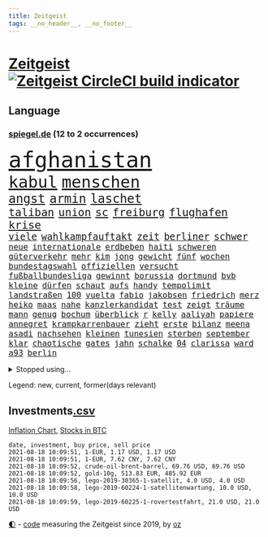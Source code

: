 ```yaml
---
title: Zeitgeist
tags: __no_header__, __no_footer__
---
```


# [Zeitgeist](https://oliz.io/zeitgeist/) [![Zeitgeist CircleCI build indicator](https://circleci.com/gh/ooz/zeitgeist.svg?style=shield)](https://circleci.com/gh/ooz/zeitgeist)

## Language

<h3><a href="https://www.spiegel.de" target="_blank">spiegel.de</a> (12 to 2 occurrences)</h3>
<p style="font-family:monospace">
<span style="font-size:32pt"><a href="news_links.html#afghanistan" class="current">afghanistan</a></span>
<br>
<span style="font-size:24pt"><a href="news_links.html#kabul" class="current">kabul</a></span>
<span style="font-size:24pt"><a href="news_links.html#menschen" class="current">menschen</a></span>
<br>
<span style="font-size:18pt"><a href="news_links.html#angst" class="current">angst</a></span>
<span style="font-size:18pt"><a href="news_links.html#armin" class="current">armin</a></span>
<span style="font-size:18pt"><a href="news_links.html#laschet" class="current">laschet</a></span>
<br>
<span style="font-size:16pt"><a href="news_links.html#taliban" class="current">taliban</a></span>
<span style="font-size:16pt"><a href="news_links.html#union" class="current">union</a></span>
<span style="font-size:16pt"><a href="news_links.html#sc" class="current">sc</a></span>
<span style="font-size:16pt"><a href="news_links.html#freiburg" class="current">freiburg</a></span>
<span style="font-size:16pt"><a href="news_links.html#flughafen" class="current">flughafen</a></span>
<span style="font-size:16pt"><a href="news_links.html#krise" class="current">krise</a></span>
<br>
<span style="font-size:14pt"><a href="news_links.html#viele" class="current">viele</a></span>
<span style="font-size:14pt"><a href="news_links.html#wahlkampfauftakt" class="new">wahlkampfauftakt</a></span>
<span style="font-size:14pt"><a href="news_links.html#zeit" class="current">zeit</a></span>
<span style="font-size:14pt"><a href="news_links.html#berliner" class="current">berliner</a></span>
<span style="font-size:14pt"><a href="news_links.html#schwer" class="current">schwer</a></span>
<br>
<span style="font-size:12pt"><a href="news_links.html#neue" class="current">neue</a></span>
<span style="font-size:12pt"><a href="news_links.html#internationale" class="current">internationale</a></span>
<span style="font-size:12pt"><a href="news_links.html#erdbeben" class="current">erdbeben</a></span>
<span style="font-size:12pt"><a href="news_links.html#haiti" class="current">haiti</a></span>
<span style="font-size:12pt"><a href="news_links.html#schweren" class="current">schweren</a></span>
<span style="font-size:12pt"><a href="news_links.html#güterverkehr" class="new">güterverkehr</a></span>
<span style="font-size:12pt"><a href="news_links.html#mehr" class="current">mehr</a></span>
<span style="font-size:12pt"><a href="news_links.html#kim" class="current">kim</a></span>
<span style="font-size:12pt"><a href="news_links.html#jong" class="current">jong</a></span>
<span style="font-size:12pt"><a href="news_links.html#gewicht" class="current">gewicht</a></span>
<span style="font-size:12pt"><a href="news_links.html#fünf" class="current">fünf</a></span>
<span style="font-size:12pt"><a href="news_links.html#wochen" class="current">wochen</a></span>
<span style="font-size:12pt"><a href="news_links.html#bundestagswahl" class="current">bundestagswahl</a></span>
<span style="font-size:12pt"><a href="news_links.html#offiziellen" class="current">offiziellen</a></span>
<span style="font-size:12pt"><a href="news_links.html#versucht" class="current">versucht</a></span>
<span style="font-size:12pt"><a href="news_links.html#fußballbundesliga" class="current">fußballbundesliga</a></span>
<span style="font-size:12pt"><a href="news_links.html#gewinnt" class="current">gewinnt</a></span>
<span style="font-size:12pt"><a href="news_links.html#borussia" class="current">borussia</a></span>
<span style="font-size:12pt"><a href="news_links.html#dortmund" class="current">dortmund</a></span>
<span style="font-size:12pt"><a href="news_links.html#bvb" class="current">bvb</a></span>
<span style="font-size:12pt"><a href="news_links.html#kleine" class="current">kleine</a></span>
<span style="font-size:12pt"><a href="news_links.html#dürfen" class="current">dürfen</a></span>
<span style="font-size:12pt"><a href="news_links.html#schaut" class="current">schaut</a></span>
<span style="font-size:12pt"><a href="news_links.html#aufs" class="current">aufs</a></span>
<span style="font-size:12pt"><a href="news_links.html#handy" class="current">handy</a></span>
<span style="font-size:12pt"><a href="news_links.html#tempolimit" class="current">tempolimit</a></span>
<span style="font-size:12pt"><a href="news_links.html#landstraßen" class="new">landstraßen</a></span>
<span style="font-size:12pt"><a href="news_links.html#100" class="current">100</a></span>
<span style="font-size:12pt"><a href="news_links.html#vuelta" class="new">vuelta</a></span>
<span style="font-size:12pt"><a href="news_links.html#fabio" class="current">fabio</a></span>
<span style="font-size:12pt"><a href="news_links.html#jakobsen" class="current">jakobsen</a></span>
<span style="font-size:12pt"><a href="news_links.html#friedrich" class="current">friedrich</a></span>
<span style="font-size:12pt"><a href="news_links.html#merz" class="current">merz</a></span>
<span style="font-size:12pt"><a href="news_links.html#heiko" class="current">heiko</a></span>
<span style="font-size:12pt"><a href="news_links.html#maas" class="current">maas</a></span>
<span style="font-size:12pt"><a href="news_links.html#nahe" class="current">nahe</a></span>
<span style="font-size:12pt"><a href="news_links.html#kanzlerkandidat" class="current">kanzlerkandidat</a></span>
<span style="font-size:12pt"><a href="news_links.html#test" class="current">test</a></span>
<span style="font-size:12pt"><a href="news_links.html#zeigt" class="current">zeigt</a></span>
<span style="font-size:12pt"><a href="news_links.html#träume" class="current">träume</a></span>
<span style="font-size:12pt"><a href="news_links.html#mann" class="current">mann</a></span>
<span style="font-size:12pt"><a href="news_links.html#genug" class="current">genug</a></span>
<span style="font-size:12pt"><a href="news_links.html#bochum" class="current">bochum</a></span>
<span style="font-size:12pt"><a href="news_links.html#überblick" class="current">überblick</a></span>
<span style="font-size:12pt"><a href="news_links.html#r" class="current">r</a></span>
<span style="font-size:12pt"><a href="news_links.html#kelly" class="current">kelly</a></span>
<span style="font-size:12pt"><a href="news_links.html#aaliyah" class="new">aaliyah</a></span>
<span style="font-size:12pt"><a href="news_links.html#papiere" class="new">papiere</a></span>
<span style="font-size:12pt"><a href="news_links.html#annegret" class="current">annegret</a></span>
<span style="font-size:12pt"><a href="news_links.html#krampkarrenbauer" class="current">krampkarrenbauer</a></span>
<span style="font-size:12pt"><a href="news_links.html#zieht" class="current">zieht</a></span>
<span style="font-size:12pt"><a href="news_links.html#erste" class="current">erste</a></span>
<span style="font-size:12pt"><a href="news_links.html#bilanz" class="current">bilanz</a></span>
<span style="font-size:12pt"><a href="news_links.html#meena" class="new">meena</a></span>
<span style="font-size:12pt"><a href="news_links.html#asadi" class="new">asadi</a></span>
<span style="font-size:12pt"><a href="news_links.html#nachsehen" class="current">nachsehen</a></span>
<span style="font-size:12pt"><a href="news_links.html#kleinen" class="current">kleinen</a></span>
<span style="font-size:12pt"><a href="news_links.html#tunesien" class="current">tunesien</a></span>
<span style="font-size:12pt"><a href="news_links.html#sterben" class="current">sterben</a></span>
<span style="font-size:12pt"><a href="news_links.html#september" class="current">september</a></span>
<span style="font-size:12pt"><a href="news_links.html#klar" class="current">klar</a></span>
<span style="font-size:12pt"><a href="news_links.html#chaotische" class="new">chaotische</a></span>
<span style="font-size:12pt"><a href="news_links.html#gates" class="current">gates</a></span>
<span style="font-size:12pt"><a href="news_links.html#jahn" class="new">jahn</a></span>
<span style="font-size:12pt"><a href="news_links.html#schalke" class="current">schalke</a></span>
<span style="font-size:12pt"><a href="news_links.html#04" class="current">04</a></span>
<span style="font-size:12pt"><a href="news_links.html#clarissa" class="new">clarissa</a></span>
<span style="font-size:12pt"><a href="news_links.html#ward" class="new">ward</a></span>
<span style="font-size:12pt"><a href="news_links.html#a93" class="new">a93</a></span>
<span style="font-size:12pt"><a href="news_links.html#berlin" class="current">berlin</a></span>
</p>
<details>
<summary>Stopped using...</summary>
<p class="former" style="font-size:12pt">
dutzenden(304) bemühungen(303) entdeckte(303) führende(303) zweifelt(303) geschrieben(302) hinweisen(302) kriminellen(302) 110(301) amsterdam(301) blickt(301) halle(301) medizin(301) software(301) verweigern(301) überwachung(301) alkohol(300) dauer(300) witz(300) zahlreicher(300) zeitweise(300) arbeitgeber(299) bahnhof(299) beschleunigt(299) demonstration(299) deswegen(299) einführen(299) europäischen(299) kandidatin(299) kommunen(299) lautet(299) literatur(299) mysteriöse(299) sex(299) solingen(299) studierenden(299) verwirrung(299) williams(299) zählt(299) anscheinend(298) asiatischen(298) begrenzen(298) dezember(298) durchsetzen(298) eustaaten(298) gerichtshof(298) hebt(298) hotspots(298) lustig(298) parteitag(298) regierungen(298) respekt(298) ultimatum(298) unabhängigkeit(298) verpassen(298) wunsch(298) 5(297) ablauf(297) betreiber(297) coronahilfen(297) ford(297) glimpflich(297) höchststand(297) persönlichen(297) ronaldo(297) schildert(297) wirecard(297) beispielen(296) bemüht(296) benennen(296) debattiert(296) dementiert(296) echte(296) eindruck(296) emmanuel(296) energien(296) first(296) fließt(296) infizierten(296) kirche(296) kohle(296) lebenslanger(296) leichter(296) macron(296) madrid(296) priester(296) regie(296) schöner(296) summe(296) umstritten(296) ungarns(296) usamerikaner(296) wirkte(296) 53(295) anerkennen(295) angestellte(295) arizona(295) awards(295) behinderung(295) co₂(295) d(295) eindrücke(295) erheblich(295) erscheinen(295) freigestellt(295) fußballs(295) geringer(295) hungerstreik(295) inklusive(295) plätze(295) richterin(295) sexismus(295) steuer(295) umfeld(295) vergleicht(295) wettlauf(295) bischofskonferenz(294) brachen(294) einziehen(294) enttäuscht(294) eugh(294) gott(294) investieren(294) islamischer(294) karriereberaterin(294) klimaneutral(294) mancherorts(294) umsetzen(294) ursula(294) wohnhaus(294) zunehmende(294) übt(294) 130(293) dubai(293) entdeckung(293) erfurter(293) erhoben(293) fabrik(293) gefängnisstrafe(293) gigantische(293) hauses(293) herrschen(293) härter(293) notruf(293) rutschen(293) spdpolitikerin(293) überwacht(293) bekanntesten(292) berichterstattung(292) coach(292) eingebrochen(292) f(292) moderator(292) märz(292) okay(292) vorantreiben(292) voraus(292) österreicher(292) 50000(291) atem(291) cool(291) fernen(291) infizieren(291) leipziger(291) mörder(291) nahezu(291) niederlagen(291) still(291) unfreiwillig(291) verbands(291) wofür(291) armut(290) crash(290) diego(290) erfurt(290) gebaut(290) großbritanniens(290) illegal(290) inszeniert(290) salzburg(290) spekuliert(290) unterlagen(290) verpflichtung(290) versuche(290) aktiv(289) beteiligt(289) endgültig(289) format(289) gebe(289) gewaltsamen(289) lehnen(289) maximal(289) noten(289) restaurant(289) rom(289) torhüter(289) versteckt(289) bürgermeisterin(288) einzig(288) gestritten(288) infrage(288) leyen(288) mitgliedschaft(288) on(288) rechtsaußen(288) regt(288) rock(288) verwüstungen(288) behaupten(287) erkrankung(287) finanzieren(287) forum(287) israels(287) putins(287) verläufen(287) 61(286) 94(286) ausgegeben(286) ausgleich(286) demokratischen(286) drohe(286) edward(286) fortgesetzt(286) haftstrafen(286) mieter(286) mitternacht(286) nahen(286) neuwagen(286) reise(286) verschwand(286) vorsprung(286) weite(286) boom(285) chris(285) diebstahl(285) historischer(285) image(285) seltsame(285) öffentlichkeit(285) blamage(284) legendäre(284) nächtliche(284) unbekannter(284) verbrechen(284) wahren(284) überwunden(284) emails(283) empfohlen(283) erinnern(283) filmen(283) garten(283) oberlandesgericht(283) status(283) braunschweig(282) eurecht(282) größeren(282) loch(282) matteo(282) organisation(282) verstößt(282) verzögern(282) voraussetzungen(282) 8(281) außenministerium(281) juristisch(281) pflegekräfte(281) ständig(281) tragödie(281) unterliegt(281) verstanden(281) wach(281) zuversichtlich(281) endgültige(280) getragen(280) herzen(280) monats(280) präsenzunterricht(280) unregelmäßigkeiten(280) verzichten(280) auftritte(279) bande(279) einsetzen(279) fragte(279) grünenchef(279) hob(279) rettete(279) wirtschaftswachstum(279) behalten(278) erfindung(278) gemeinsame(278) mutmaßlichem(278) präsidentin(278) telefon(278) antonio(277) bewertung(277) bezahlung(277) boykott(277) erschwert(277) gefangene(277) königsfamilie(277) nachbar(277) steckte(277) uefa(277) 49(276) bisherigen(276) herz(276) katholischen(276) marx(276) schrecken(276) spektakuläre(276) ute(276) 25000(275) apps(275) coronaschutz(275) erinnerung(275) euaustritt(275) methode(275) projekte(275) em(274) landwirtschaft(274) schläft(274) zuckerberg(274) rasen(273) verträge(273) händler(272) mobilfunknetz(272) prescht(272) abkehr(271) außerhalb(271) besiegen(271) detail(271) drin(271) erzielte(271) fotografin(271) klassische(271) ruanda(271) überschritten(271) brandenburger(270) bundesamts(270) exberater(270) nötige(270) seltene(270) bestand(269) betrogen(269) enorme(269) erweist(269) s(269) erstochen(268) namhafte(268) samstagmorgen(268) stützt(268) öffentliche(268) dänische(267) frontex(267) jordan(267) umsätze(267) ämter(267) einbrecher(266) lachen(266) museum(266) prognose(266) 76(265) fähigkeiten(265) infektionsgeschehen(265) onlineplattformen(265) verfügbar(265) 30jähriger(264) bartsch(264) cas(264) ertrunken(264) ulrich(264) verbrennungsmotor(264) wuchs(264) boomen(263) football(263) polizistin(263) tisch(263) trauern(262) unterm(262) mühe(261) sinkende(261) verständnis(261) vorläufig(261) dortmunder(260) zurecht(259) gerieten(258) haustür(258) wechselunterricht(258) mourinho(257) palmer(257) verzögerungen(257) vorschriften(257) schwarzes(256) schätzen(256) härte(255) jones(255) kuriosen(255) sofortige(254) wahr(253) plädoyer(252) schieben(252) vorbestraft(252) entlang(251) erlaubte(251) nächstes(250) beworben(249) vergehen(248) laufbahn(247) kenia(246) kehrtwende(245) lauern(245) weltmeisterschaft(245) zufällig(245) drohung(244) zeitung(244) zoom(244) klappt(243) rakete(243) renommierten(243) armen(242) indiana(242) nebenwirkungen(242) randalierer(242) rückgängig(242) vorfällen(242) delegierten(241) wasserstoff(241) unrealistisch(240) verfassungsbeschwerde(240) begleiter(239) derzeitigen(239) korrigieren(239) krach(239) berufsaussichten(238) gala(238) bundespräsidenten(237) hagen(237) mehren(237) geste(236) empfinden(235) erleichtern(235) ausgetreten(234) krawalle(234) tobias(233) mängel(232) verweigerte(232) bundeskabinett(231) nominierungen(230) schach(230) genial(228) milliardäre(228) transgender(228) wmtitel(228) rechter(227) aggressiv(226) politischer(225) behindert(223) 15jährige(222) flogen(222) queere(222) hinterbliebene(221) schauspielern(221) trikots(221) 58(220) pérez(219) versinken(219) würzburg(219) hartz(218) loslegen(218) stromausfall(218) ältesten(215) 450(214) euland(214) matt(214) mitgefühl(213) curevac(212) saisonende(212) attackierten(211) moralische(211) erneuerbare(210) heidelberg(209) präsent(209) flieger(208) rechtsbruch(207) anfragen(206) geräusche(206) entgehen(205) zurückgenommen(205) ankurbeln(203) kubas(203) beigelegt(202) knappen(201) riskanten(201) fremde(200) niederländer(199) schulabschluss(199) ausbeutung(198) impfnachweis(198) rasche(198) adler(197) ag(197) verbrauch(197) willkürlich(197) deine(196) schwacher(195) blitz(194) konzerten(194) abiturienten(193) burg(192) chloé(192) zhao(192) tübinger(191) verbrenner(190) championship(189) frustrierte(188) stapeln(188) windows(188) dokumentieren(187) eugrenzschutzagentur(186) jenen(186) nachbarland(184) vereinbarung(184) verweisen(182) lego(181) schuljahr(181) völkermord(181) blockierten(179) lehre(179) neuwahl(177) regelmäßige(177) taucher(177) homeschooling(176) hunden(176) neonazis(175) nutzungsbedingungen(174) oscar(174) rudert(173) angemessene(172) gemüse(172) rechtmäßig(172) 242(171) apokalypse(170) berücksichtigen(170) flüsse(170) trinkt(170) verschossen(170) ausstellung(168) euskirchen(168) potenziell(168) decken(167) geiselnahme(167) goldbarren(167) leitfaden(167) v(167) 2035(166) mietern(166) california(165) exklusiv(165) faust(165) traumberuf(165) überzeugung(163) königs(162) filmt(161) unzureichend(160) jersey(159) lewentz(159) wunden(159) ehrliche(158) exuspräsidenten(156) notstand(156) carlos(155) elite(155) inzidenzwerte(155) rodriguez(155) wolken(155) rausch(154) schätzungen(153) längerem(152) aufgenommenes(151) natotruppen(151) unternimmt(151) übernahm(151) goldene(150) recherchiert(150) abbringen(149) todesursache(149) urteile(148) export(147) magen(147) royal(146) gegenden(145) strich(145) usrapper(145) zulieferer(145) ausländischen(144) gebühren(144) steuersenkungen(144) verhältnissen(143) regionalen(142) großmeister(141) gebildet(140) kriege(140) 13jährigen(139) eingeschlagen(139) ghosn(139) tübingen(139) ökologisch(139) bauarbeiter(138) krimi(138) aufstellung(136) befestigt(136) freiheitsrechte(136) doppelte(135) kündigungen(135) wal(135) beileid(134) free(134) spitzenkandidaten(134) 65jährige(133) exklusive(133) geldgebern(133) strafzinsen(133) platzte(132) tribut(132) maskenaffäre(131) maskendeals(131) niederlegen(131) mechanismus(130) verglich(130) deep(129) coronamaskenaffäre(128) tvinterview(128) laufender(127) mitgliedern(126) kleinflugzeug(125) belgische(124) ethikrats(124) kleinflugzeugs(124) pressefreiheit(124) staatsanwälte(123) zypern(123) einfangen(122) ostküste(122) jordanien(121) realistisch(121) unterschiedliche(119) bumerang(118) miriam(116) coronainzidenz(115) waffenruhe(115) einheimische(114) joseph(114) mexikos(114) 2026(113) onlinebanking(113) professionellen(113) radfahren(113) bedankte(112) erdoğans(112) redbullpilot(111) sterblichen(111) bewältigt(110) gerungen(110) louvre(109) rügt(109) weckte(109) tunnel(107) mindeststeuer(106) flexibilität(105) ulrike(105) biber(104) graue(104) landesverband(104) superreichen(104) überraschungssieger(104) lebensgefährliche(103) rächt(103) wettbewerbsvorteil(103) zidane(103) zinédine(103) lösegeld(102) sturmböen(102) aggressiven(101) cannes(101) borissow(100) eilen(100) indischen(100) kuh(100) leiteten(100) vereinigung(100) bassist(99) bojko(99) homo(99) veto(99) zelebriert(99) chilenische(98) konkurrent(98) überflutetem(98) ire(96) klausur(95) nordamerika(95) entzündete(94) disput(93) zielen(93) verstappens(92) brian(91) peloton(91) steuerreform(91) untergang(91) zusehends(91) menschenrechtsverstöße(90) veraltet(90) annette(89) bedeute(89) personalvorstand(89) snowden(89) verrat(89) achtung(88) tragschrauber(88) wettkämpfen(88) güterzug(87) raketenbeschuss(87) 23000(86) freistellen(86) jungunternehmer(86) jüngst(86) raúl(86) reisepass(86) vize(86) chatgruppe(85) cummings(85) florentino(85) höherem(85) übergriff(85) ablösen(84) anfänger(84) heizt(84) kompliment(84) steuererleichterungen(84) formulierungen(83) getroffene(83) jahrelanger(83) matchball(83) netzbetreiber(83) pornografie(83) arbeitern(82) christa(82) messerangreifer(82) missbrauche(82) reinhard(82) uboot(82) vorstände(82) einschlägig(81) oslo(81) prognostizieren(81) unbezahlt(81) verschrien(81) defektes(80) gaffer(80) krass(80) planten(80) somit(80) aufgeführt(79) batteriefabrik(79) landwirt(79) lohnniveau(79) stürzten(79) zugesagt(79) deuten(78) eskalierten(78) fünfjahresvertrag(78) mitsamt(78) raumfahrt(78) trüben(78) schwerste(77) staatstrojaner(77) batteriezellen(76) coronatief(76) verfassungsgerichts(76) beanstandet(75) lebenslauf(75) loslässt(75) maia(75) möhren(75) sandu(75) strafverfolgung(75) ausgewählt(74) gestanden(74) itkonzern(74) konzeptkünstler(74) kundinnen(74) regierungsangaben(74) unbemerkt(74) welpenhandel(74) berücksichtigt(73) gefechten(73) homophoben(73) stadtschloss(73) unfassbar(73) lacher(72) randale(72) werdende(72) comdirect(71) dicker(71) wilfried(71) beschrieben(70) bruchsal(70) derart(70) landesteilen(70) vielversprechend(70) abschalteinrichtung(69) busfahrers(69) institutionen(69) kletterten(69) prügelattacke(69) vermelden(69) 1981(68) erbgut(68) fronten(68) gemessenen(68) spezialisierte(68) wumms(68) col(67) meilenstein(67) sprintstar(67) turner(67) unweigerlich(67) würfel(67) abzusehen(66) feuerpause(66) bergetappe(65) blitzeinschlag(65) dauerregen(65) kindergarten(65) rutschten(65) abschiebung(64) amateure(64) felix(64) gekrönt(64) lehrerverband(64) nationalsozialisten(64) showbühne(64) eingestürzt(63) energieagentur(63) entwischt(63) humboldt(63) kulturtipps(63) topsprinter(63) championsleaguetitel(62) deutschkolumne(62) engagiert(62) gegeißelt(62) impfquoten(62) notenbank(62) stärkeren(62) wog(62) 2040(61) glyphosat(61) landtags(61) mulmiges(61) panzers(61) verhandelte(61) abstürze(60) bemerkte(60) fossile(60) ransomwareattacke(60) 170(59) europameisterin(59) listenplatz(59) spoiler(59) usrichter(59) vergraben(59) facebooks(58) kurzschluss(58) ausgeben(57) leclerc(57) majorsieger(57) populärsten(57) beigeschmack(56) bewährungsstrafen(56) extremsportler(56) finger(56) monaco(56) mühelos(56) abgeschoben(55) berchtesgaden(55) darstellung(55) ehrgeiziges(55) kontinents(55) terroranschlägen(55) tröstete(55) videospiel(55) ausgab(54) eindeutige(54) fehlers(54) gezielten(54) morgenstunden(54) adressen(53) bundesrichter(53) floskeln(53) erhalt(52) getreten(52) nrwlandtag(52) berief(51) bitcoinrechner(51) galaxien(51) klimaneutrale(51) prekären(51) abhalten(50) autoschlüssel(50) heiratete(50) ryanair(50) situationen(50) vollzug(50) außenhandel(49) bürgern(49) konzepte(49) allgegenwärtig(48) echt(48) einmischung(48) landesvater(48) lara(48) mangelware(48) misstrauensantrag(48) unterstützern(48) verhaftung(48) 53jährige(47) bischöfe(47) machtdemonstration(47) symbolträchtigen(47) topstars(47) vereinbaren(47) vorhersehbaren(47) wandten(47) bodensee(46) identifizieren(46) unheil(46) vorbehalten(46) weltkriegs(46) zuwanderung(46) kräftige(45) mitspielen(45) pressetermine(45) sammelt(45) unschuldig(45) finde(44) kronzeuge(44) luftfiltern(44) phoenix(44) suns(44) wahlsieger(44) bestseller(43) ertrinken(43) gezeichnet(43) knöpft(43) punkband(43) traditionelle(43) unklaren(43) wahlgesetze(43) fangquoten(42) landwirtschaftsministerin(42) psychiatrischer(42) schied(42) vodafone(42) vorangebracht(42) witwer(42) abgeordnetengesetz(41) erpresser(41) kopfankopfrennen(41) leisteten(41) ohrfeige(41) reguliert(41) rücktrittsgesuch(41) steueroasen(41) topfavoriten(41) verstießen(41) ölraffinerie(41) drohenden(39) erzbischofs(39) forschen(39) gebäudes(39) kündigten(39) längerer(39) mobilen(39) versichert(39) vorerkrankungen(39) emhalbfinale(38) inside(38) klicks(38) perez(38) pflegeheim(38) sympathisiert(38) welttennis(38) berchtesgadener(37) engländer(37) pirouetten(37) vorschrift(37) wahlberechtigte(37) drückten(36) erlag(36) fda(36) prophezeit(36) u(36) fraß(35) gewaltigen(35) pressesprecher(35) profil(35) sangen(35) badeunfällen(34) hildesheim(34) pfarrer(34) verurteilter(34) vögel(34) militäreinsatz(33) pornhub(33) raumschiff(33) rissen(33) schämt(33) astronomen(32) auflösung(32) emfinale(32) naturkatastrophen(32) schaute(32) schreie(32) heutiger(31) paddeln(31) rängen(31) spitzenpolitiker(31) strikt(31) churchill(30) kreative(30) macrons(30) seenotrettern(30) transsexualität(30) uganda(30) winston(30) akademie(29) angesehen(29) beteuert(29) enttäuschend(29) hubble(29) klientel(29) obligatorisch(29) verlassene(29) wembley(29) wetterlage(29) denis(28) günstige(28) lgbtqgesetz(28) neumünster(28) rekordhitze(28) selbstauflösung(28) berüchtigt(27) finalspiele(27) rechtsextrem(27) sklaverei(27) 60000(26) gareth(26) geldwäsche(26) gewandelt(26) maastricht(26) raumfahrtprogramm(26) verschoss(26) wimbledon(26) dazwischen(25) demenz(25) kurzzeitig(25) norwegische(25) alphavariante(24) hubbleweltraumteleskop(24) süddeutschland(24) verwandte(24) death(23) destabilisieren(23) freiräume(23) kratzt(23) schluckauf(23) southgate(23) tendenz(23) tornado(23) verwenden(23) wmspitzenreiter(23) abschaffung(22) bestürzt(22) frustriert(22) gorillas(22) grundsätzlich(22) sexualisierte(22) anteile(21) co2emissionen(21) deltawelle(21) filmfestspielen(21) tagessieg(21) ungarischen(21) uswestküste(21) wahlprogramme(21) brücken(20) haie(20) pianist(20) spezies(20) 21jährigen(19) abdirahman(19) abgeordneter(19) hagel(19) nbafinals(19) südafrikas(19) videokonferenzanbieter(19) erlangen(18) gezittert(18) nachtzug(18) tadej(18) betrachten(17) cavendish(17) existiert(17) georgien(17) gläser(17) rockband(17) sperrung(17) unkrautvernichtungsmittel(17) anonymer(16) bucks(16) dienstleister(16) erklimmt(16) milwaukee(16) schätzungsweise(16) unwetterschäden(16) altstar(15) brisbane(15) hackerangriffe(15) merckx(15) picassogemälde(15) pogačar(15) raumfahrtprogramms(15) zweijähriger(15) kriminalpolizei(14) kriminalreporter(14) linkenfraktionschef(14) matej(14) mohorič(14) nutztiere(14) quarantänepflicht(14) slowene(14) übersee(14) amsterdamer(13) blind(13) fußballsaison(13) jahreshälfte(13) legten(13) transfermeldungen(13) zwischendurch(13) übelkeit(13) claude(12) deich(12) eingestürzte(12) fieber(12) religiös(12) waggon(12) 77(11) aert(11) dreimalige(11) exchef(11) ostseepipeline(11) rekordtemperaturen(11) reste(11) schwiegereltern(11) wout(11)
</p>
</details>
<p>Legend: <span class="new">new</span>, <span class="current">current</span>, <span class="former">former(days relevant)</span></p>

## Investments[.csv](investments.csv)

[Inflation Chart](https://inflationchart.com),
[Stocks in BTC](https://stonksinbtc.xyz/)

```
date, investment, buy price, sell price
2021-08-18 10:09:51, 1-EUR, 1.17 USD, 1.17 USD
2021-08-18 10:09:51, 1-EUR, 7.62 CNY, 7.62 CNY
2021-08-18 10:09:52, crude-oil-brent-barrel, 69.76 USD, 69.76 USD
2021-08-18 10:09:52, gold-10g, 513.83 EUR, 485.92 EUR
2021-08-18 10:09:56, lego-2019-30365-1-satellit, 4.0 USD, 4.0 USD
2021-08-18 10:09:58, lego-2019-60224-1-satellitenwartung, 10.0 USD, 10.0 USD
2021-08-18 10:09:59, lego-2019-60225-1-rovertestfahrt, 21.0 USD, 21.0 USD
```

<footer>
<a href="javascript:toggleTheme()" class="nav">🌓</a>
- <a href="https://github.com/ooz/zeitgeist">code</a> measuring the Zeitgeist since 2019, by <a href="https://oliz.io">oz</a>
</footer>
